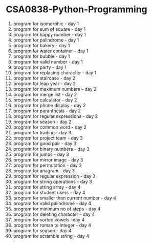 # CSA0838-Python-Programming
1. program for isomorphic - day 1
2. program for sum of square - day 1
3. program for happy number - day 1
4. program for palindrome - day 1
5. program for bakery - day 1
6. program for water container - day 1
7. program for bubble - day 1
8. program for valid number - day 1
9. program for party - day 1
10. program for replacing character - day 1
1. program for staircase - day 2
2. program for leap year - day 2
3. program for maximum numbers - day 2
4. program for merge list - day 2
5. program for calculator - day 2
6. program for phone display - day 2
7. program for paranthesis - day 2
8. program for regular expressions - day 2
9. program for season - day 2
10. program for common word - day 2
1. program for trading - day 3
2. program for project team - day 3
3. program for good pair - day 3
4. program for binary numbers - day 3
5. program for jumps - day 3
6. program for mirror image - day 3
7. program for permutation - day 3
8. program for anagram - day 3
9. program for regular expression - day 3
10. program for string operations - day 3
1. program for string array - day 4
2. program for student users - day 4
3. program for smaller than current number - day 4
4. program for valid palindrome - day 4
5. program for minimum no of steps - day 4
6. program for deleting character - day 4
7. program for sorted vowels -day 4
8. program for roman to integer - day 4
9. program for season - day 4
10. program for scramble string - day 4
